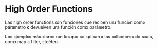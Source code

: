 # High Order Functions

Las high order functions son funciones que reciben una función como párametro **o** devuelven una función como parámetro.

Los ejemplos más claros son los que se aplican a las colleciones de scala, como map o filter, etcétera.